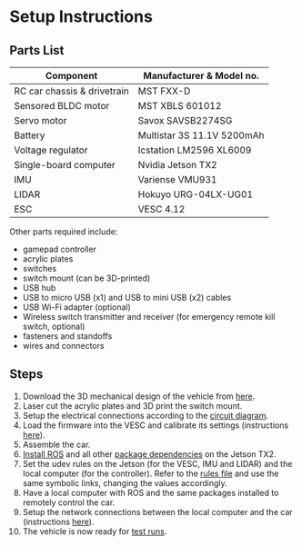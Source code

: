 # Setup Instructions

## Parts List
| Component                        | Manufacturer & Model no.   |
| ---------------------------------|----------------------------|
| RC car chassis & drivetrain      | MST FXX-D                  |
| Sensored BLDC motor              | MST XBLS 601012            |
| Servo motor                      | Savox SAVSB2274SG          |
| Battery                          | Multistar 3S 11.1V 5200mAh |
| Voltage regulator                | Icstation LM2596 XL6009    |
| Single-board computer            | Nvidia Jetson TX2          |
| IMU                              | Variense VMU931            |
| LIDAR                            | Hokuyo URG-04LX-UG01       |
| ESC                              | VESC 4.12                  |

Other parts required include:
- gamepad controller
- acrylic plates  
- switches
- switch mount (can be 3D-printed)
- USB hub
- USB to micro USB (x1) and USB to mini USB (x2) cables
- USB Wi-Fi adapter (optional)
- Wireless switch transmitter and receiver (for emergency remote kill switch, optional)
- fasteners and standoffs
- wires and connectors

## Steps
1. Download the 3D mechanical design of the vehicle from [here](https://cmu.box.com/s/6bi81ib2nryrp9w1w69b6gy75ssbfk5l).
2. Laser cut the acrylic plates and 3D print the switch mount.
3. Setup the electrical connections according to the [circuit diagram](circuit_diagram.pdf).
5. Load the firmware into the VESC and calibrate its settings (instructions [here](vesc_setup.md)).
4. Assemble the car.
6. [Install ROS](http://wiki.ros.org/kinetic/Installation/Ubuntu) and all other [package dependencies](dependencies.md) on the Jetson TX2.
7. Set the udev rules on the Jetson (for the VESC, IMU and LIDAR) and the local computer (for the controller). Refer to the [rules file](99-usb-serial.rules) and use the same symbolic links, changing the values accordingly.
8. Have a local computer with ROS and the same packages installed to remotely control the car.
9. Setup the network connections between the local computer and the car (instructions [here](remote_connection.md)).
10. The vehicle is now ready for [test runs](test_runs.md).